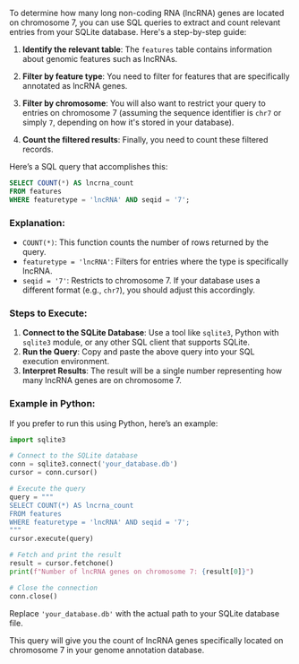 To determine how many long non-coding RNA (lncRNA) genes are located on chromosome 7, you can use SQL queries to extract and count relevant entries from your SQLite database. Here's a step-by-step guide:

1. **Identify the relevant table**: The `features` table contains information about genomic features such as lncRNAs.

2. **Filter by feature type**: You need to filter for features that are specifically annotated as lncRNA genes.

3. **Filter by chromosome**: You will also want to restrict your query to entries on chromosome 7 (assuming the sequence identifier is `chr7` or simply `7`, depending on how it's stored in your database).

4. **Count the filtered results**: Finally, you need to count these filtered records.

Here’s a SQL query that accomplishes this:

```sql
SELECT COUNT(*) AS lncrna_count 
FROM features 
WHERE featuretype = 'lncRNA' AND seqid = '7';
```

### Explanation:
- `COUNT(*)`: This function counts the number of rows returned by the query.
- `featuretype = 'lncRNA'`: Filters for entries where the type is specifically lncRNA.
- `seqid = '7'`: Restricts to chromosome 7. If your database uses a different format (e.g., `chr7`), you should adjust this accordingly.

### Steps to Execute:
1. **Connect to the SQLite Database**: Use a tool like `sqlite3`, Python with `sqlite3` module, or any other SQL client that supports SQLite.
2. **Run the Query**: Copy and paste the above query into your SQL execution environment.
3. **Interpret Results**: The result will be a single number representing how many lncRNA genes are on chromosome 7.

### Example in Python:
If you prefer to run this using Python, here’s an example:

```python
import sqlite3

# Connect to the SQLite database
conn = sqlite3.connect('your_database.db')
cursor = conn.cursor()

# Execute the query
query = """
SELECT COUNT(*) AS lncrna_count 
FROM features 
WHERE featuretype = 'lncRNA' AND seqid = '7';
"""
cursor.execute(query)

# Fetch and print the result
result = cursor.fetchone()
print(f"Number of lncRNA genes on chromosome 7: {result[0]}")

# Close the connection
conn.close()
```

Replace `'your_database.db'` with the actual path to your SQLite database file.

This query will give you the count of lncRNA genes specifically located on chromosome 7 in your genome annotation database.